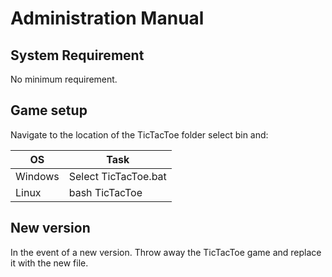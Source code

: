 # Administration Manual


## System Requirement
No minimum requirement.

## Game setup
Navigate to the location of the TicTacToe folder select bin and:


|OS       | Task  						|
|---------|-----------------------------|
|Windows  |Select TicTacToe.bat        	|
|Linux    |bash TicTacToe        		|

## New version
In the event of a new version. Throw away the TicTacToe game and replace it with the new file.